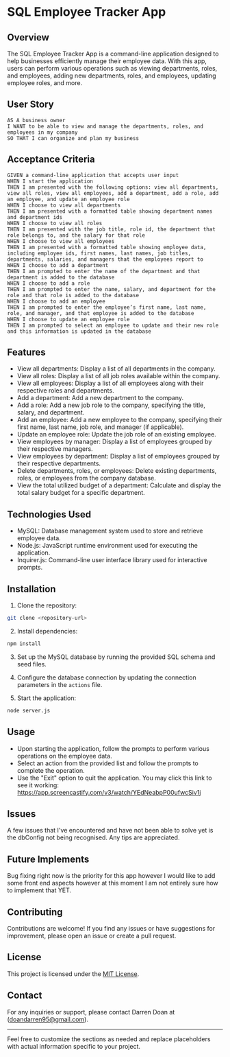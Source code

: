 # SQL Employee Tracker App

## Overview

The SQL Employee Tracker App is a command-line application designed to help businesses efficiently manage their employee data. With this app, users can perform various operations such as viewing departments, roles, and employees, adding new departments, roles, and employees, updating employee roles, and more.

## User Story
```
AS A business owner
I WANT to be able to view and manage the departments, roles, and employees in my company
SO THAT I can organize and plan my business
```

## Acceptance Criteria
```
GIVEN a command-line application that accepts user input
WHEN I start the application
THEN I am presented with the following options: view all departments, view all roles, view all employees, add a department, add a role, add an employee, and update an employee role
WHEN I choose to view all departments
THEN I am presented with a formatted table showing department names and department ids
WHEN I choose to view all roles
THEN I am presented with the job title, role id, the department that role belongs to, and the salary for that role
WHEN I choose to view all employees
THEN I am presented with a formatted table showing employee data, including employee ids, first names, last names, job titles, departments, salaries, and managers that the employees report to
WHEN I choose to add a department
THEN I am prompted to enter the name of the department and that department is added to the database
WHEN I choose to add a role
THEN I am prompted to enter the name, salary, and department for the role and that role is added to the database
WHEN I choose to add an employee
THEN I am prompted to enter the employee’s first name, last name, role, and manager, and that employee is added to the database
WHEN I choose to update an employee role
THEN I am prompted to select an employee to update and their new role and this information is updated in the database 
```

## Features

- View all departments: Display a list of all departments in the company.
- View all roles: Display a list of all job roles available within the company.
- View all employees: Display a list of all employees along with their respective roles and departments.
- Add a department: Add a new department to the company.
- Add a role: Add a new job role to the company, specifying the title, salary, and department.
- Add an employee: Add a new employee to the company, specifying their first name, last name, job role, and manager (if applicable).
- Update an employee role: Update the job role of an existing employee.
- View employees by manager: Display a list of employees grouped by their respective managers.
- View employees by department: Display a list of employees grouped by their respective departments.
- Delete departments, roles, or employees: Delete existing departments, roles, or employees from the company database.
- View the total utilized budget of a department: Calculate and display the total salary budget for a specific department.

## Technologies Used

- MySQL: Database management system used to store and retrieve employee data.
- Node.js: JavaScript runtime environment used for executing the application.
- Inquirer.js: Command-line user interface library used for interactive prompts.

## Installation

1. Clone the repository:

```bash
git clone <repository-url>
```

2. Install dependencies:

```bash
npm install
```

3. Set up the MySQL database by running the provided SQL schema and seed files.

4. Configure the database connection by updating the connection parameters in the `actions` file.

5. Start the application:

```bash
node server.js
```

## Usage

- Upon starting the application, follow the prompts to perform various operations on the employee data.
- Select an action from the provided list and follow the prompts to complete the operation.
- Use the "Exit" option to quit the application.
You may click this link to see it working: https://app.screencastify.com/v3/watch/YEdNeabpP00ufwcSiv1j 

## Issues
A few issues that I've encountered and have not been able to solve yet is the dbConfig not being recognised. Any tips are appreciated. 

## Future Implements
Bug fixing right now is the priority for this app however I would like to add some front end aspects however at this moment I am not entirely sure how to implement that YET. 

## Contributing

Contributions are welcome! If you find any issues or have suggestions for improvement, please open an issue or create a pull request.

## License

This project is licensed under the [MIT License](LICENSE).

## Contact

For any inquiries or support, please contact Darren Doan at (doandarren95@gmail.com).

---

Feel free to customize the sections as needed and replace placeholders with actual information specific to your project.
